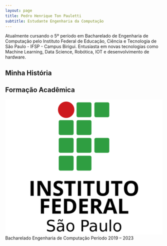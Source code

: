 ```yaml
---
layout: page
title: Pedro Henrique Ton Pauletti
subtitle: Estudante Engenharia da Computação
---
```


Atualmente cursando o 5º período em Bacharelado de Engenharia de Computação pelo Instituto Federal de Educação, Ciência e Tecnologia de São Paulo - IFSP - Campus Birigui. Entusiasta em novas tecnologias como Machine Learning, Data Science, Robótica, IOT e desenvolvimento de hardware.

## Minha História


## Formação Acadêmica 
![Instituto Federal de Educação, Ciência e Tecnologia de São Paulo - IFSP](assets/img/if.png) 
Bacharelado Engenharia de Computação
Período  2019 – 2023


